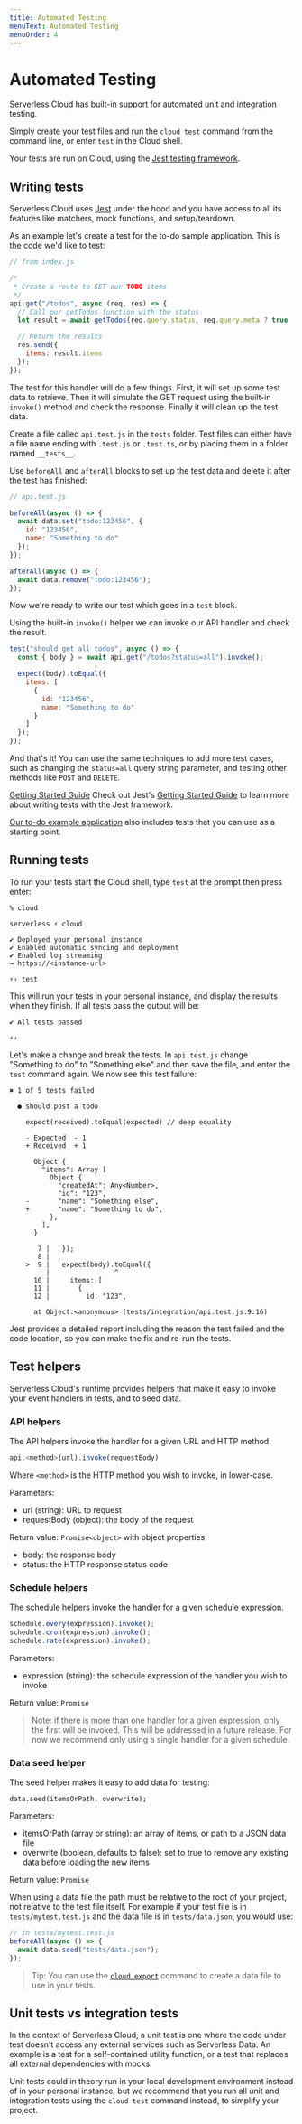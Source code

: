 ```yaml
---
title: Automated Testing
menuText: Automated Testing
menuOrder: 4
---
```


# Automated Testing

Serverless Cloud has built-in support for automated unit and integration testing.

Simply create your test files and run the `cloud test` command from the command line, or enter `test` in the Cloud shell.

Your tests are run on Cloud, using the <a href="https://jestjs.io/" target="_blank" >Jest testing framework</a>.

## Writing tests

Serverless Cloud uses <a href="https://jestjs.io/" target="_blank" >Jest</a> under the hood and you have access to all its features like matchers, mock functions, and setup/teardown.

As an example let's create a test for the to-do sample application. This is the code we'd like to test:

```js
// from index.js

/*
 * Create a route to GET our TODO items
 */
api.get("/todos", async (req, res) => {
  // Call our getTodos function with the status
  let result = await getTodos(req.query.status, req.query.meta ? true : {});

  // Return the results
  res.send({
    items: result.items
  });
});
```

The test for this handler will do a few things. First, it will set up some test data to retrieve. Then it will simulate the GET request using the built-in `invoke()` method and check the response. Finally it will clean up the test data.

Create a file called `api.test.js` in the `tests` folder. Test files can either have a file name ending with `.test.js` or `.test.ts`, or by placing them in a folder named `__tests__`.

Use `beforeAll` and `afterAll` blocks to set up the test data and delete it after the test has finished:

```js
// api.test.js

beforeAll(async () => {
  await data.set("todo:123456", {
    id: "123456",
    name: "Something to do"
  });
});

afterAll(async () => {
  await data.remove("todo:123456");
});
```

Now we're ready to write our test which goes in a `test` block.

Using the built-in `invoke()` helper we can invoke our API handler and check the result.

```js
test("should get all todos", async () => {
  const { body } = await api.get("/todos?status=all").invoke();

  expect(body).toEqual({
    items: [
      {
        id: "123456",
        name: "Something to do"
      }
    ]
  });
});
```

And that's it! You can use the same techniques to add more test cases, such as changing the `status=all` query string parameter, and testing other methods like `POST` and `DELETE`.

<a href="https://jestjs.io/docs/getting-started" target="_blank" >Getting Started Guide</a>
Check out Jest's <a href="https://jestjs.io/docs/getting-started" target="_blank" >Getting Started Guide</a> to learn more about writing tests with the Jest framework.

[Our to-do example application](https://github.com/serverless/cloud/tree/main/examples/default) also includes tests that you can use as a starting point.

## Running tests

To run your tests start the Cloud shell, type `test` at the prompt then press enter:

```
% cloud

serverless ⚡ cloud

✔ Deployed your personal instance
✔ Enabled automatic syncing and deployment
✔ Enabled log streaming
→ https://<instance-url>

⚡› test
```

This will run your tests in your personal instance, and display the results when they finish. If all tests pass the output will be:

```
✔ All tests passed

⚡›
```

Let's make a change and break the tests. In `api.test.js` change "Something to do" to "Something else" and then save the file, and enter the `test` command again. We now see this test failure:

```
✖ 1 of 5 tests failed

  ● should post a todo

    expect(received).toEqual(expected) // deep equality

    - Expected  - 1
    + Received  + 1

      Object {
        "items": Array [
          Object {
            "createdAt": Any<Number>,
            "id": "123",
    -       "name": "Something else",
    +       "name": "Something to do",
          },
        ],
      }

       7 |   });
       8 |
    >  9 |   expect(body).toEqual({
         |                ^
      10 |     items: [
      11 |       {
      12 |         id: "123",

      at Object.<anonymous> (tests/integration/api.test.js:9:16)
```

Jest provides a detailed report including the reason the test failed and the code location, so you can make the fix and re-run the tests.

## Test helpers

Serverless Cloud's runtime provides helpers that make it easy to invoke your event handlers in tests, and to seed data.

### API helpers

The API helpers invoke the handler for a given URL and HTTP method.

```js
api.<method>(url).invoke(requestBody)
```

Where `<method>` is the HTTP method you wish to invoke, in lower-case.

Parameters:

- url (string): URL to request
- requestBody (object): the body of the request

Return value: `Promise<object>` with object properties:

- body: the response body
- status: the HTTP response status code

### Schedule helpers

The schedule helpers invoke the handler for a given schedule expression.

```js
schedule.every(expression).invoke();
schedule.cron(expression).invoke();
schedule.rate(expression).invoke();
```

Parameters:

- expression (string): the schedule expression of the handler you wish to invoke

Return value: `Promise`

> Note: if there is more than one handler for a given expression, only the first will be invoked. This will be addressed in a future release. For now we recommend only using a single handler for a given schedule.

### Data seed helper

The seed helper makes it easy to add data for testing:

```
data.seed(itemsOrPath, overwrite);
```

Parameters:

- itemsOrPath (array or string): an array of items, or path to a JSON data file
- overwrite (boolean, defaults to false): set to true to remove any existing data before loading the new items

Return value: `Promise`

When using a data file the path must be relative to the root of your project, not relative to the test file itself. For example if your test file is in `tests/mytest.test.js` and the data file is in `tests/data.json`, you would use:

```javascript
// in tests/mytest.test.js
beforeAll(async () => {
  await data.seed("tests/data.json");
});
```

> Tip: You can use the [`cloud export`](../cli.md#cloud-export-filename---overwrite-) command to create a data file to use in your tests.

## Unit tests vs integration tests

In the context of Serverless Cloud, a unit test is one where the code under test doesn't access any external services such as Serverless Data. An example is a test for a self-contained utility function, or a test that replaces all external dependencies with mocks.

Unit tests could in theory run in your local development environment instead of in your personal instance, but we recommend that you run all unit and integration tests using the `cloud test` command instead, to simplify your project.
